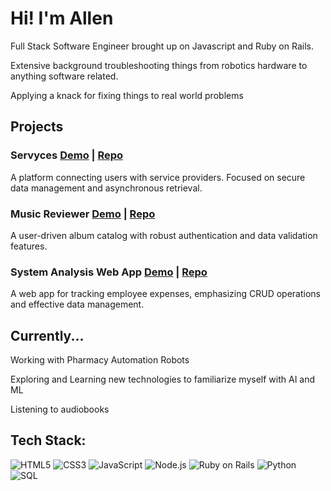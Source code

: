 # Hi! I'm Allen

Full Stack Software Engineer brought up on Javascript and Ruby on Rails.

Extensive background troubleshooting things from robotics hardware to anything software related.

Applying a knack for fixing things to real world problems

## Projects
### Servyces [Demo](https://youtu.be/_h5O8lNsKoA?si=5jXUKO1mg6Q1fQ-X) | [Repo](https://github.com/allenlr/phase-5-project)
A platform connecting users with service providers. Focused on secure data management and asynchronous retrieval.
### Music Reviewer [Demo](https://youtu.be/gzk9SFkHWJo) | [Repo](https://github.com/allenlr/phase-4-project)
A user-driven album catalog with robust authentication and data validation features.
### System Analysis Web App [Demo](https://youtu.be/NuftZej2szM) | [Repo](https://github.com/allenlr/alr-phase-3-project-frontend)
A web app for tracking employee expenses, emphasizing CRUD operations and effective data management.

## Currently...
Working with Pharmacy Automation Robots

Exploring and Learning new technologies to familiarize myself with AI and ML

Listening to audiobooks

## Tech Stack:
![HTML5](https://img.shields.io/badge/-HTML5-E34F26?style=flat-square&logo=html5&logoColor=white)
![CSS3](https://img.shields.io/badge/-CSS3-1572B6?style=flat-square&logo=css3)
![JavaScript](https://img.shields.io/badge/-JavaScript-F7DF1E?style=flat-square&logo=javascript&logoColor=black)
![Node.js](https://img.shields.io/badge/-Node.js-339933?style=flat-square&logo=nodedotjs&logoColor=white)
![Ruby on Rails](https://img.shields.io/badge/-Ruby%20on%20Rails-CC0000?style=flat-square&logo=rubyonrails&logoColor=white)
![Python](https://img.shields.io/badge/-Python-3776AB?style=flat-square&logo=python&logoColor=white)
![SQL](https://img.shields.io/badge/-SQL-4479A1?style=flat-square&logo=postgresql&logoColor=white)
